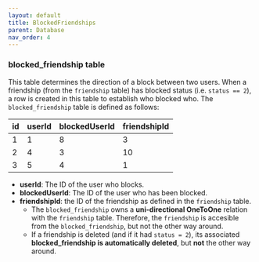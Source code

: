 ```yaml
---
layout: default
title: BlockedFriendships
parent: Database
nav_order: 4
---
```


### blocked_friendship table

This table determines the direction of a block between two users. When
a friendship (from the `friendship` table) has blocked status
(i.e. `status == 2`), a row is created in this table to establish who blocked who.
The `blocked_friendship` table is defined as follows:

| id  | userId | blockedUserId | friendshipId |
|-----|--------|---------------|--------------|
|  1  |    1   |       8       |      3       |
|  2  |    4   |       3       |      10      |
|  3  |    5   |       4       |      1       |

- **userId**: The ID of the user who blocks.
- **blockedUserId**: The ID of the user who has been blocked.
- **friendshipId**: the ID of the friendship as defined in the `friendship` table.
    - The `blocked_friendship` owns a **uni-directional OneToOne** relation with the
        `friendship` table. Therefore, the `friendship` is accesible from the
        `blocked_friendship`, but not the other way around.
    - If a friendship is deleted (and if it had `status = 2`), its associated
         **blocked_friendship is automatically deleted**, but **not** the other way around.
